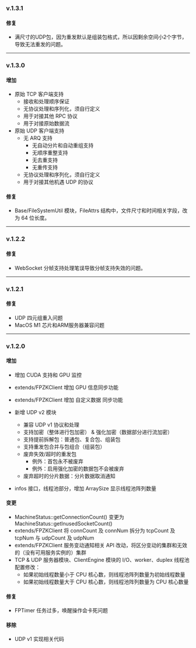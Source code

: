 ### v.1.3.1

#### 修复

* 满尺寸的UDP包，因为重发默认是组装包格式，所以因剩余空间小2个字节，导致无法重发的问题。


-----------

### v.1.3.0

#### 增加

* 原始 TCP 客户端支持
	+ 接收和处理顺序保证
	+ 无协议处理和序列化，须自行定义
	+ 用于对接其他 RPC 协议
	+ 用于对接原始数据流
* 原始 UDP 客户端支持
	+ 无 ARQ 支持
		+ 无自动分片和自动重组支持
		+ 无顺序重整支持
		+ 无去重支持
		+ 无重传支持
	+ 无协议处理和序列化，须自行定义
	+ 用于对接其他机遇 UDP 的协议

#### 修复

* Base/FileSystemUtil 模块，FileAttrs 结构中，文件尺寸和时间相关字段，改为 64 位长度。


-----------


### v.1.2.2

#### 修复

* WebSocket 分帧支持处理笔误导致分帧支持失效的问题。


-----------


### v.1.2.1

#### 修复

* UDP 四元组重入问题
* MacOS M1 芯片和ARM服务器兼容问题


-----------


### v.1.2.0

#### 增加

* 增加 CUDA 支持和 GPU 监控
* extends/FPZKClient 增加 GPU 信息同步功能
* extends/FPZKClient 增加 自定义数据 同步功能
* 新增 UDP v2 模块
	+ 兼容 UDP v1 协议和处理
	+ 支持加密（整体进行包加密） & 强化加密（数据部分进行流加密）
	+ 支持提前拆解包：普通包、复合包、组装包
	+ 支持重发包合并与包组合（组装包）
	+ 废弃失效/超时的重发包
		* 例外：首包永不被废弃
		* 例外：启用强化加密的数据包不会被废弃
	+ 废弃超时的分片数据：分片数据取消通知

* infos 接口，线程池部分，增加 ArraySize 显示线程池阵列数量

#### 变更

* MachineStatus::getConnectionCount() 变更为 MachineStatus::getInusedSocketCount()
* extends/FPZKClient 将 connCount 及 connNum 拆分为 tcpCount 及 tcpNum 与 udpCount 及 udpNum
* extends/FPZKClient 服务变动通知相关 API 改动，将区分变动的集群和无效的（没有可用服务实例的）集群
* TCP & UDP 服务器模块、ClientEngine 模块的 I/O、worker、duplex 线程池配置修改：
	+ 如果初始线程数量小于 CPU 核心数，则线程池阵列数量为初始线程数量
	+ 如果初始线程数量大于 CPU 核心数，则线程池阵列数量为 CPU 核心数量


#### 修复

* FPTimer 任务过多，唤醒操作会卡死问题


#### 移除

* UDP v1 实现相关代码